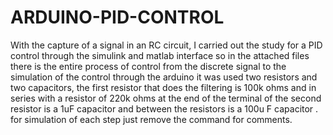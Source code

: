 # ARDUINO-PID-CONTROL
With the capture of a signal in an RC circuit, I carried out the study for a PID control through the simulink and matlab interface
so in the attached files there is the entire process of control from the discrete signal to the simulation of the control through the arduino
it was used two resistors and two capacitors, the first resistor that does the filtering is 100k ohms and in series with a resistor of 220k ohms
at the end of the terminal of the second resistor is a 1uF capacitor and between the resistors is a 100u F capacitor . for simulation of each step
just remove the command for comments.
